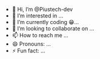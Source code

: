 - 👋 Hi, I’m @Piustech-dev
- 👀 I’m interested in ...
- 🌱 I’m currently coding 😁...
- 💞️ I’m looking to collaborate on ...
- 📫 How to reach me ...
- 😄 Pronouns: ...
- ⚡ Fun fact: ...

<!---
Piustech-dev/Piustech-dev is a ✨ special ✨ repository because its `README.md` (this file) appears on your GitHub profile.
You can click the Preview link to take a look at your changes.
--->
